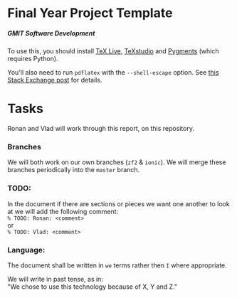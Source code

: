 # Final Year Project Template
##### GMIT Software Development

To use this, you should install [TeX Live](https://www.tug.org/texlive/), [TeXstudio](http://www.texstudio.org/) and [Pygments](http://pygments.org/download/) (which requires Python).

You'll also need to run ```pdflatex``` with the ```--shell-escape``` option.
See [this Stack Exchange post](http://tex.stackexchange.com/questions/99475/how-to-invoke-latex-with-the-shell-escape-flag-in-texmakerx) for details.

# Tasks
Ronan and Vlad will work through this report, on this repository.

### Branches
We will both work on our own branches (`zf2` & `ionic`).
We will merge these branches periodically into the `master` branch.

### TODO:
In the document if there are sections or pieces we want one another to look at
we will add the following comment:  
`% TODO: Ronan: <comment>`  
or  
`% TODO: Vlad: <comment>`  

### Language:
The document shall be written in `we` terms rather then `I` where appropriate.

We will write in past tense, as in:  
"We chose to use this technology because of X, Y and Z."
